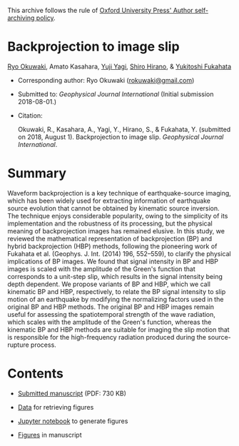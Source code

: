 This archive follows the rule of [Oxford University Press' Author self-archiving policy](https://academic.oup.com/journals/pages/access_purchase/rights_and_permissions/self_archiving_policy_p).

# Backprojection to image slip

[Ryo Okuwaki](https://rokuwaki.github.io), Amato Kasahara, [Yuji Yagi](http://www.geol.tsukuba.ac.jp/~yagi-y/eng/index.html), [Shiro Hirano](http://interfacial.jp), & [Yukitoshi Fukahata](http://www1.rcep.dpri.kyoto-u.ac.jp/~fukahata/)

- Corresponding author: Ryo Okuwaki ([rokuwaki@gmail.com](mailto:rokuwaki@gmail.com))

- Submitted to: *Geophysical Journal International* (Initial submission 2018-08-01.)

- Citation:

    Okuwaki, R., Kasahara, A., Yagi, Y., Hirano, S., & Fukahata, Y. (submitted on 2018, August 1). Backprojection to image slip. *Geophysical Journal International*.

# Summary

Waveform backprojection is a key technique of earthquake-source imaging, which has been widely used for extracting information of earthquake source evolution that cannot be obtained by kinematic source inversion. The technique enjoys considerable popularity, owing to the simplicity of its implementation and the robustness of its processing, but the physical meaning of backprojection images has remained elusive. In this study, we reviewed the mathematical representation of backprojection (BP) and hybrid backprojection (HBP) methods, following the pioneering work of Fukahata et al. (Geophys. J. Int. (2014) 196, 552–559), to clarify the physical implications of BP images. We found that signal intensity in BP and HBP images is scaled with the amplitude of the Green's function that corresponds to a unit-step slip, which results in the signal intensity being depth dependent. We propose variants of BP and HBP, which we call kinematic BP and HBP, respectively, to relate the BP signal intensity to slip motion of an earthquake by modifying the normalizing factors used in the original BP and HBP methods. The original BP and HBP images remain useful for assessing the spatiotemporal strength of the wave radiation, which scales with the amplitude of the Green's function, whereas the kinematic BP and HBP methods are suitable for imaging the slip motion that is responsible for the high-frequency radiation produced during the source-rupture process.

# Contents

- [Submitted manuscript](./doc/draft.pdf) (PDF: 730 KB)

- [Data](./data) for retrieving figures

- [Jupyter notebook](./fig.ipynb) to generate figures

- [Figures](./fig) in manuscript
